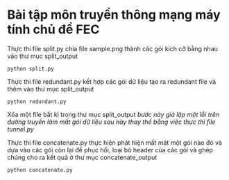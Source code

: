 # Bài tập môn truyền thông mạng máy tính chủ đề FEC

Thực thi file split.py chia file sample.png thành các gói kích cỡ bằng nhau vào thư mục split_output
```shell
python split.py
```
Thực thi file redundant.py kết hợp các gói dữ liệu tạo ra redundant file và thêm vào thư mục split_output
```shell
python redundant.py
```
Xóa một file bất kì trong thư mục split_output <em>bước này giả lập một lỗi trên đường truyền làm mất gói dữ liệu sau này thay thế bằng việc thực thi file tunnel.py</em>

Thực thi file concatenate.py thực hiện phát hiện mất mát một gói nào đó và dựa vào các gói còn lại để phục hổi, loại bỏ header của các gói và ghép chúng cho ra kết quả ở thư mục concatenate_output
```shell
python concatenate.py
```